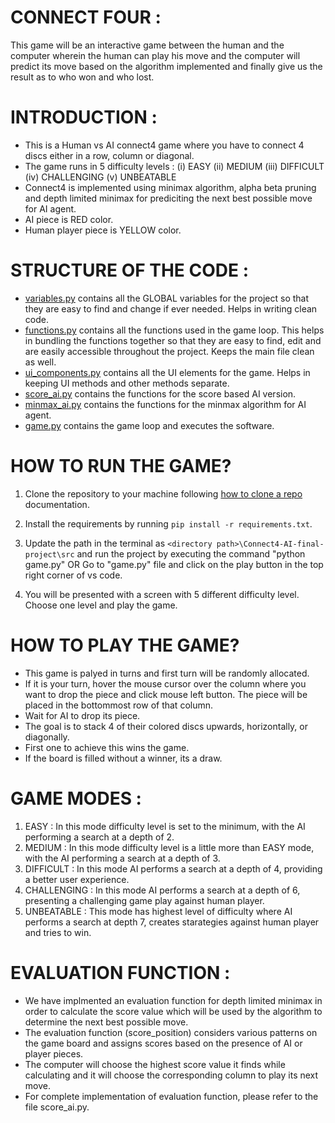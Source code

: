 # CONNECT FOUR :

This game will be an interactive game between the human and the computer wherein the human can play his move and the 
computer will predict its move based on the algorithm implemented and finally give us the result as to who won and
who lost.


# INTRODUCTION :

- This is a Human vs AI connect4 game where you have to connect 4 discs either in a row, column or diagonal.
- The game runs in 5 difficulty levels : 
    (i) EASY
    (ii) MEDIUM
    (iii) DIFFICULT
    (iv) CHALLENGING
    (v) UNBEATABLE
- Connect4 is implemented using minimax algorithm, alpha beta pruning and depth limited minimax for prediciting the next best 
  possible move for AI agent.
- AI piece is RED color.
- Human player piece is YELLOW color.


# STRUCTURE OF THE CODE :

- [variables.py](https://github.com/ayushijar/Connect4-AI-final-project/blob/Project-setup/src/variables.py) contains all the GLOBAL variables for the project so that they are easy to find and change if ever needed. Helps in writing clean code.
- [functions.py](https://github.com/ayushijar/Connect4-AI-final-project/blob/Project-setup/src/functions.py) contains all the functions used in the game loop. This helps in bundling the functions together so that they are easy to find, edit and are easily accessible throughout the project. Keeps the main file clean as well.
- [ui_components.py](https://github.com/ayushijar/Connect4-AI-final-project/blob/Project-setup/src/ui_components.py) contains all the UI elements for the game. Helps in keeping UI methods and other methods separate.
- [score_ai.py](https://github.com/ayushijar/Connect4-AI-final-project/blob/Project-setup/src/score_ai.py) contains the functions for the score based AI version.
- [minmax_ai.py](https://github.com/ayushijar/Connect4-AI-final-project/blob/Project-setup/src/minmax_ai.py) contains the functions for the minmax algorithm for AI agent.
- [game.py](https://github.com/ayushijar/Connect4-AI-final-project/blob/Project-setup/src/game.py) contains the game loop and executes the software.



# HOW TO RUN THE GAME?

1. Clone the repository to your machine following [how to clone a repo](https://docs.github.com/en/repositories/creating-and-managing-repositories/cloning-a-repository) documentation.

2. Install the requirements by running `pip install -r requirements.txt`.

3. Update the path in the terminal as `<directory path>\Connect4-AI-final-project\src` and run the project by executing the command     "python game.py" 
            OR
Go to "game.py" file and click on the play button in the top right corner of vs code.

4. You will be presented with a screen with 5 different difficulty level. Choose one level and play the game.


# HOW TO PLAY THE GAME?

- This game is palyed in turns and first turn will be randomly allocated.
- If it is your turn, hover the mouse cursor over the column where you want to drop the piece and click mouse left button. 
  The piece will be placed in the bottommost row of that column.
- Wait for AI to drop its piece.
- The goal is to stack 4 of their colored discs upwards, horizontally, or diagonally.
- First one to achieve this wins the game.
- If the board is filled without a winner, its a draw.


# GAME MODES :

1. EASY : In this mode difficulty level is set to the minimum, with the AI performing a search at a depth of 2.
2. MEDIUM : In this mode difficulty level is a little more than EASY mode, with the AI performing a search at a depth of 3.
3. DIFFICULT : In this mode AI performs a search at a depth of 4, providing a better user experience.
4. CHALLENGING :  In this mode AI performs a search at a depth of 6, presenting a challenging game play against human 
   player.
5. UNBEATABLE :  This mode has highest level of difficulty where AI performs a search at depth 7, creates starategies against
   human player and tries to win.

# EVALUATION FUNCTION :

- We have implmented an evaluation function for depth limited minimax in order to calculate the score value which will be used by the 
algorithm to determine the next best possible move.
- The evaluation function (score_position) considers various patterns on the game board and assigns scores based on the presence of AI or player pieces.
- The computer will choose the highest score value it finds while calculating and it will choose the corresponding column to play its
next move.
- For complete implementation of evaluation function, please refer to the file score_ai.py.
